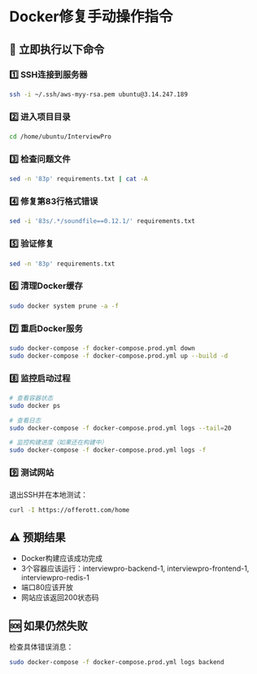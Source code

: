 # Docker修复手动操作指令

## 🔧 立即执行以下命令

### 1️⃣ SSH连接到服务器
```bash
ssh -i ~/.ssh/aws-myy-rsa.pem ubuntu@3.14.247.189
```

### 2️⃣ 进入项目目录
```bash
cd /home/ubuntu/InterviewPro
```

### 3️⃣ 检查问题文件
```bash
sed -n '83p' requirements.txt | cat -A
```

### 4️⃣ 修复第83行格式错误
```bash
sed -i '83s/.*/soundfile==0.12.1/' requirements.txt
```

### 5️⃣ 验证修复
```bash
sed -n '83p' requirements.txt
```

### 6️⃣ 清理Docker缓存
```bash
sudo docker system prune -a -f
```

### 7️⃣ 重启Docker服务
```bash
sudo docker-compose -f docker-compose.prod.yml down
sudo docker-compose -f docker-compose.prod.yml up --build -d
```

### 8️⃣ 监控启动过程
```bash
# 查看容器状态
sudo docker ps

# 查看日志
sudo docker-compose -f docker-compose.prod.yml logs --tail=20

# 监控构建进度（如果还在构建中）
sudo docker-compose -f docker-compose.prod.yml logs -f
```

### 9️⃣ 测试网站
退出SSH并在本地测试：
```bash
curl -I https://offerott.com/home
```

## ⚠️ 预期结果
- Docker构建应该成功完成
- 3个容器应该运行：interviewpro-backend-1, interviewpro-frontend-1, interviewpro-redis-1
- 端口80应该开放
- 网站应该返回200状态码

## 🆘 如果仍然失败
检查具体错误消息：
```bash
sudo docker-compose -f docker-compose.prod.yml logs backend
``` 